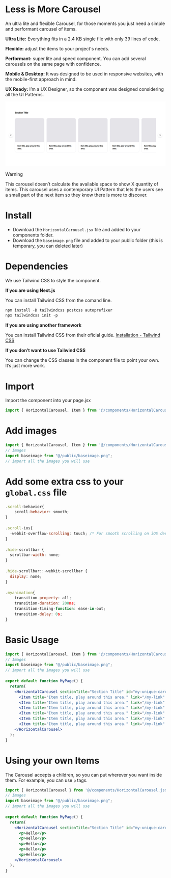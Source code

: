 # Less is More Carousel
An ultra lite and flexible Carousel, for those moments you just need a simple and performant carousel of items.


**Ultra Lite:** Everything fits in a 2.4 KB single file with only 39 lines of code.

**Flexible:** adjust the items to your project's needs.

**Performant:** super lite and speed component. You can add several carousels on the same page with confidence.

**Mobile & Desktop:** It was designed to be used in responsive websites, with the mobile-first approach in mind.

**UX Ready:** I’m a UX Designer, so the component was designed considering all the UI Patterns.


![desktop_example](images/desktop_example.png)


> [!WARNING]
> This carousel doesn’t calculate the available space to show X quantity of items. This carousel uses a contemporary UI Pattern that lets the users see a small part of the next item so they know there is more to discover.



# Install
- Download the `HorizontalCarousel.jsx` file and added to your components folder.
- Download the `baseimage.png` file and added to your public folder (this is temporary, you can deleted later)


# Dependencies

We use Tailwind CSS to style the component.

**If you are using Next.js**

You can install Tailwind CSS from the comand line.

```jsx
npm install -D tailwindcss postcss autoprefixer
npx tailwindcss init -p
```

**If you are using another framework**

You can install Tailwind CSS from their oficial guide. [Installation - Tailwind CSS](https://tailwindcss.com/docs/installation)

**If you don’t want to use Tailwind CSS**

You can change the CSS classes in the component file to point your own. It’s just more work.

# Import

Import the component into your page.jsx

```jsx
import { HorizontalCarousel, Item } from '@/components/HorizontalCarousel.jsx';
```


# Add images

```jsx
import { HorizontalCarousel, Item } from '@/components/HorizontalCarousel.jsx';
// Images
import baseimage from "@/public/baseimage.png";
// import all the images you will use
```

# Add some extra css to your `global.css` file

```jsx
.scroll-behavior{
    scroll-behavior: smooth;
}

.scroll-ios{
  -webkit-overflow-scrolling: touch; /* For smooth scrolling on iOS devices */
}

.hide-scrollbar {
  scrollbar-width: none;
}

.hide-scrollbar::-webkit-scrollbar {
  display: none;
}

.myanimation{
    transition-property: all;
    transition-duration: 200ms;
    transition-timing-function: ease-in-out;
    transition-delay: 0s;
}
```

# Basic Usage

```jsx
import { HorizontalCarousel, Item } from '@/components/HorizontalCarousel.jsx';
// Images
import baseimage from "@/public/baseimage.png";
// import all the images you will use

export default function MyPage() {
  return(
    <HorizontalCarousel sectionTitle="Section Title" id="my-unique-carousel">
      <Item title="Item title, play around this area." link="/my-link" src={baseimage} alt="my-alt" />
      <Item title="Item title, play around this area." link="/my-link" src={baseimage} alt="my-alt" />
      <Item title="Item title, play around this area." link="/my-link" src={baseimage} alt="my-alt" />
      <Item title="Item title, play around this area." link="/my-link" src={baseimage} alt="my-alt" />
      <Item title="Item title, play around this area." link="/my-link" src={baseimage} alt="my-alt" />
      <Item title="Item title, play around this area." link="/my-link" src={baseimage} alt="my-alt" />
    </HorizontalCarousel>
  );
}
```

# Using your own Items

The Carousel accepts a children, so you can put wherever you want inside them. 
For example, you can use `p` tags.

```jsx
import { HorizontalCarousel } from '@/components/HorizontalCarousel.jsx';
// Images
import baseimage from "@/public/baseimage.png";
// import all the images you will use

export default function MyPage() {
  return(
    <HorizontalCarousel sectionTitle="Section Title" id="my-unique-carousel">
      <p>Hello</p>
      <p>Hello</p>
      <p>Hello</p>
      <p>Hello</p>
      <p>Hello</p>
    </HorizontalCarousel>
  );
}
```
